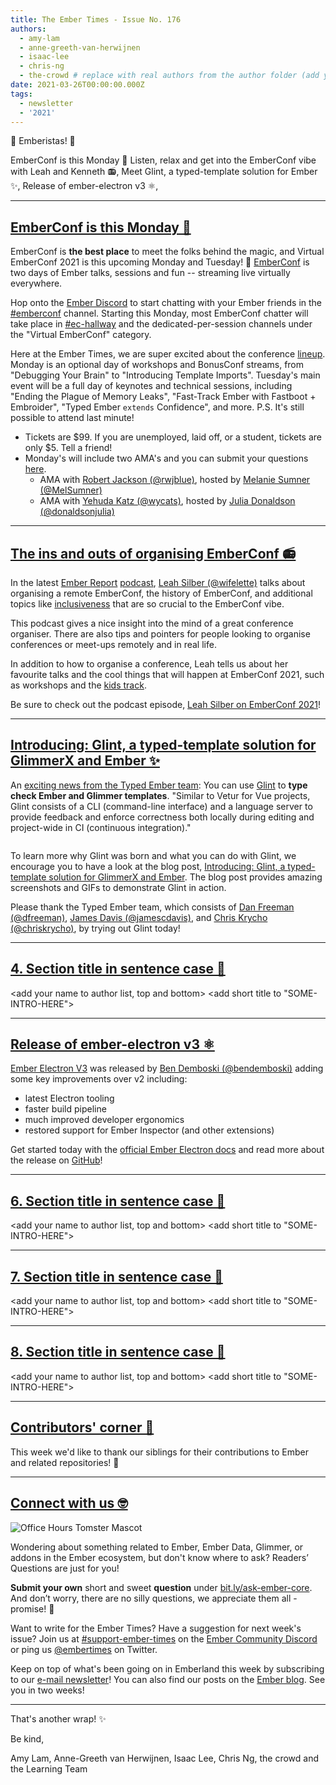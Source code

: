 ```yaml
---
title: The Ember Times - Issue No. 176
authors:
  - amy-lam
  - anne-greeth-van-herwijnen
  - isaac-lee
  - chris-ng
  - the-crowd # replace with real authors from the author folder (add yourself if you're not there)
date: 2021-03-26T00:00:00.000Z
tags:
  - newsletter
  - '2021'
---
```


👋 Emberistas! 🐹

<SOME-INTRO-HERE-TO-KEEP-THEM-SUBSCRIBERS-READING>
EmberConf is this Monday 🎉
Listen, relax and get into the EmberConf vibe with Leah and Kenneth 📻,
Meet Glint, a typed-template solution for Ember ✨,
Release of ember-electron v3 ⚛️,

---

## [EmberConf is this Monday 🎉](https://emberconf.com/)

EmberConf is **the best place** to meet the folks behind the magic, and Virtual EmberConf 2021 is this upcoming Monday and Tuesday! 🙌 [EmberConf](https://emberconf.com/) is two days of Ember talks, sessions and fun -- streaming live virtually everywhere.

Hop onto the [Ember Discord](https://discord.gg/emberjs) to start chatting with your Ember friends in the [#emberconf](https://discord.com/channels/480462759797063690/480502413917421570) channel. Starting this Monday, most EmberConf chatter will take place in [#ec-hallway](https://discord.com/channels/480462759797063690/824756378814906435) and the dedicated-per-session channels under the "Virtual EmberConf" category.

Here at the Ember Times, we are super excited about the conference [lineup](https://emberconf.com/schedule/). Monday is an optional day of workshops and BonusConf streams, from "Debugging Your Brain" to "Introducing Template Imports". Tuesday's main event will be a full day of keynotes and technical sessions, including "Ending the Plague of Memory Leaks", "Fast-Track Ember with Fastboot + Embroider", "Typed Ember `extends` Confidence", and more. P.S. It's still possible to attend last minute!

* Tickets are $99. If you are unemployed, laid off, or a student, tickets are only $5. Tell a friend!
* Monday's will include two AMA's and you can submit your questions [here](https://tilde.wufoo.com/forms/emberconf-2021-ama-questions/).
    * AMA with [Robert Jackson (@rwjblue)](https://github.com/rwjblue), hosted by [Melanie Sumner (@MelSumner)](https://github.com/melsumner)
    * AMA with [Yehuda Katz (@wycats)](https://github.com/wycats), hosted by [Julia Donaldson (@donaldsonjulia)](https://github.com/donaldsonjulia)

---

## [The ins and outs of organising EmberConf 📻](https://audio.ember.report/1680877/8115211-003-leah-silber-on-emberconf-2021)

In the latest [Ember Report](https://twitter.com/EmberReport) [podcast](https://audio.ember.report/1680877/8115211-003-leah-silber-on-emberconf-2021), [Leah Silber (@wifelette)](https://twitter.com/wifelette) talks about organising a remote EmberConf, the history of EmberConf, and additional topics like [inclusiveness](https://emberconf.com/about/inclusiveness-at-emberconf) that are so crucial to the EmberConf vibe.

This podcast gives a nice insight into the mind of a great conference organiser. There are also tips and pointers for people looking to organise conferences or meet-ups remotely and in real life.

In addition to how to organise a conference, Leah tells us about her favourite talks and the cool things that will happen at EmberConf 2021, such as workshops and the [kids track](https://emberconf.com/kids).

Be sure to check out the podcast episode, [Leah Silber on EmberConf 2021](https://audio.ember.report/1680877/8115211-003-leah-silber-on-emberconf-2021)!

---

## [Introducing: Glint, a typed-template solution for GlimmerX and Ember ✨](https://www.salsify.com/blog/engineering/introducing-glint-a-typed-template-solution-for-glimmerx-and-ember)

An [exciting news from the Typed Ember team](https://twitter.com/__dfreeman/status/1374765841158434816): You can use [Glint](https://github.com/typed-ember/glint) to **type check Ember and Glimmer templates**. "Similar to Vetur for Vue projects, Glint consists of a CLI (command-line interface) and a language server to provide feedback and enforce correctness both locally during editing and project-wide in CI (continuous integration)."

<img alt="" role="presentation" src="/images/blog/2020-03-26/glint-featured.png" />

To learn more why Glint was born and what you can do with Glint, we encourage you to have a look at the blog post, [Introducing: Glint, a typed-template solution for GlimmerX and Ember](https://www.salsify.com/blog/engineering/introducing-glint-a-typed-template-solution-for-glimmerx-and-ember). The blog post provides amazing screenshots and GIFs to demonstrate Glint in action.

Please thank the Typed Ember team, which consists of [Dan Freeman (@dfreeman)](https://github.com/dfreeman), [James Davis (@jamescdavis)](https://github.com/jamescdavis), and [Chris Krycho (@chriskrycho)](https://github.com/chriskrycho), by trying out Glint today!

---

## [4. Section title in sentence case 🐹](section-url)

<change section title emoji>
<consider adding some bold to your paragraph>
<add the contributor in the post in format "FirstName LastName (@githubUserName)" linked to their GitHub account>
<please include link to external article/repo/etc in paragraph / body text, not just header title above>

<add your name to author list, top and bottom>
<add short title to "SOME-INTRO-HERE">

---

## [Release of ember-electron v3 ⚛️](https://twitter.com/bendemboski/status/1370905222336286721)

[Ember Electron V3](https://github.com/adopted-ember-addons/ember-electron/releases/tag/v3.0.0) was released by [Ben Demboski (@bendemboski)](https://github.com/bendemboski) adding some key improvements over v2 including:

* latest Electron tooling
* faster build pipeline
* much improved developer ergonomics
* restored support for Ember Inspector (and other extensions)

Get started today with the [official Ember Electron docs](https://ember-electron.js.org/) and read more about the release on [GitHub](https://github.com/adopted-ember-addons/ember-electron/releases/tag/v3.0.0)!

---

## [6. Section title in sentence case 🐹](section-url)

<change section title emoji>
<consider adding some bold to your paragraph>
<add the contributor in the post in format "FirstName LastName (@githubUserName)" linked to their GitHub account>
<please include link to external article/repo/etc in paragraph / body text, not just header title above>

<add your name to author list, top and bottom>
<add short title to "SOME-INTRO-HERE">

---

## [7. Section title in sentence case 🐹](section-url)

<change section title emoji>
<consider adding some bold to your paragraph>
<add the contributor in the post in format "FirstName LastName (@githubUserName)" linked to their GitHub account>
<please include link to external article/repo/etc in paragraph / body text, not just header title above>

<add your name to author list, top and bottom>
<add short title to "SOME-INTRO-HERE">

---

## [8. Section title in sentence case 🐹](section-url)

<change section title emoji>
<consider adding some bold to your paragraph>
<add the contributor in the post in format "FirstName LastName (@githubUserName)" linked to their GitHub account>
<please include link to external article/repo/etc in paragraph / body text, not just header title above>

<add your name to author list, top and bottom>
<add short title to "SOME-INTRO-HERE">

---

## [Contributors' corner 👏](https://guides.emberjs.com/release/contributing/repositories/)

<p>This week we'd like to thank our siblings for their contributions to Ember and related repositories! 💖</p>

---

## [Connect with us 🤓](https://docs.google.com/forms/d/e/1FAIpQLScqu7Lw_9cIkRtAiXKitgkAo4xX_pV1pdCfMJgIr6Py1V-9Og/viewform)

<div class="blog-row">
  <img class="float-right small transparent padded" alt="Office Hours Tomster Mascot" title="Readers' Questions" src="/images/tomsters/officehours.png" />

  <p>Wondering about something related to Ember, Ember Data, Glimmer, or addons in the Ember ecosystem, but don't know where to ask? Readers’ Questions are just for you!</p>

  <p><strong>Submit your own</strong> short and sweet <strong>question</strong> under <a href="https://bit.ly/ask-ember-core" target="rq">bit.ly/ask-ember-core</a>. And don’t worry, there are no silly questions, we appreciate them all - promise! 🤞</p>

  <p>Want to write for the Ember Times? Have a suggestion for next week's issue? Join us at <a href="https://discordapp.com/channels/480462759797063690/485450546887786506">#support-ember-times</a> on the <a href="https://discord.gg/emberjs">Ember Community Discord</a> or ping us <a href="https://twitter.com/embertimes">@embertimes</a> on Twitter.</p>

  <p>Keep on top of what's been going on in Emberland this week by subscribing to our <a href="https://embertimes.substack.com/">e-mail newsletter</a>! You can also find our posts on the <a href="https://blog.emberjs.com/tag/newsletter">Ember blog</a>. See you in two weeks!</p>
</div>

---

That's another wrap! ✨

Be kind,

Amy Lam, Anne-Greeth van Herwijnen, Isaac Lee, Chris Ng, the crowd and the Learning Team

